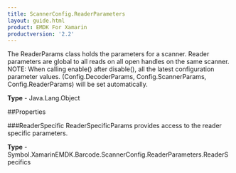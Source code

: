 ```yaml
---
title: ScannerConfig.ReaderParameters
layout: guide.html
product: EMDK For Xamarin
productversion: '2.2'
---
```

The ReaderParams class holds the parameters for a scanner. Reader parameters are global to all reads on all open handles on the same scanner. NOTE: When calling enable() after disable(), all the latest configuration parameter values. (Config.DecoderParams, Config.ScannerParams, Config.ReaderParams) will be set automatically.

**Type** - Java.Lang.Object

##Properties

###ReaderSpecific
ReaderSpecificParams provides access to the reader specific parameters.

**Type** - Symbol.XamarinEMDK.Barcode.ScannerConfig.ReaderParameters.ReaderSpecifics







